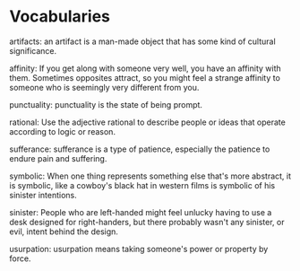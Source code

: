 # Vocabularies

artifacts: an artifact is a man-made object that has some kind of cultural significance.

affinity: If you get along with someone very well, you have an affinity with them. Sometimes opposites attract, so you might feel a strange affinity to someone who is seemingly very different from you.

punctuality: punctuality is the state of being prompt.

rational: Use the adjective rational to describe people or ideas that operate according to logic or reason.

sufferance: sufferance is a type of patience, especially the patience to endure pain and suffering.

symbolic: When one thing represents something else that's more abstract, it is symbolic, like a cowboy's black hat in western films is symbolic of his sinister intentions.

sinister: People who are left-handed might feel unlucky having to use a desk designed for right-handers, but there probably wasn't any sinister, or evil, intent behind the design.

usurpation: usurpation means taking someone's power or property by force.
